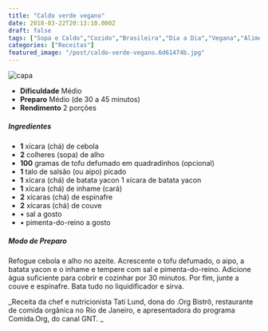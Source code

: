 ```yaml
---
title: "Caldo verde vegano"
date: 2018-03-22T20:13:10.000Z
draft: false
tags: ["Sopa e Caldo","Cozido","Brasileira","Dia a Dia","Vegana","Alimentação vegana","Dieta vegana","Receitas","Receitas de Restaurantes","Receitas simples e fáceis","Sopas e caldos","Veganismo"]
categories: ["Receitas"]
featured_image: "/post/caldo-verde-vegano.6d61474b.jpg"
---
```


![capa](/post/caldo-verde-vegano.6d61474b.jpg)

*   **Dificuldade** Médio
*   **Preparo** Médio (de 30 a 45 minutos)
*   **Rendimento** 2 porções

##### Ingredientes

*   **1** xícara (chá) de cebola
*   **2** colheres (sopa) de alho
*   **100** gramas de tofu defumado em quadradinhos (opcional)
*   **1** talo de salsão (ou aipo) picado
*   **1** xícara (chá) de batata yacon 1 xícara de batata yacon
*   **1** xícara (chá) de inhame (cará)
*   **2** xícaras (chá) de espinafre
*   **2** xícaras (chá) de couve
*   • sal a gosto
*   • pimenta-do-reino a gosto

##### Modo de Preparo

Refogue cebola e alho no azeite. Acrescente o tofu defumado, o aipo, a batata yacon e o inhame e tempere com sal e pimenta-do-reino. Adicione água suficiente para cobrir e cozinhar por 30 minutos. Por fim, junte a couve e espinafre. Bata tudo no liquidificador e sirva.

_Receita da chef e nutricionista Tati Lund, dona do .Org Bistrô, restaurante de comida orgânica no Rio de Janeiro, e apresentadora do programa Comida.Org, do canal GNT. _

